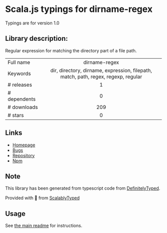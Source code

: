 
# Scala.js typings for dirname-regex

Typings are for version 1.0

## Library description:
Regular expression for matching the directory part of a file path.

|                    |                 |
| ------------------ | :-------------: |
| Full name          | dirname-regex |
| Keywords           | dir, directory, dirname, expression, filepath, match, path, regex, regexp, regular |
| # releases         | 1 |
| # dependents       | 0 |
| # downloads        | 209 |
| # stars            | 0 |

## Links
- [Homepage](https://github.com/regexps/dirname-regex)
- [Bugs](https://github.com/regexps/dirname-regex/issues)
- [Repository](https://github.com/regexps/dirname-regex)
- [Npm](https://www.npmjs.com/package/dirname-regex)
    


## Note
This library has been generated from typescript code from [DefinitelyTyped](https://definitelytyped.org).

Provided with :purple_heart: from [ScalablyTyped](https://github.com/oyvindberg/ScalablyTyped)

## Usage
See [the main readme](../../readme.md) for instructions.


